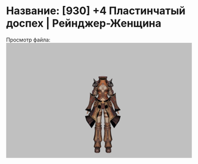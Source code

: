 # Название: [930] +4 Пластинчатый доспех | Рейнджер-Женщина

Просмотр файла:
![p030004.png](p030004.png)